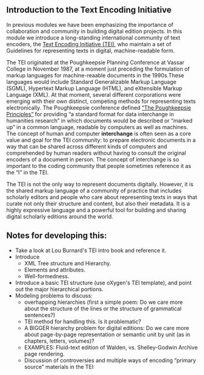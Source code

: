 ## Introduction to the Text Encoding Initiative 

In previous modules we have been emphasizing the importance of collaboration and community in building digital edition projects. In this module we introduce a long-standing international community of text encoders, the [Text Encoding Initiative (TEI)](https://tei-c.org/), who maintain a set of Guidelines for representing texts in digital, machine-readable form. 

The TEI originated at the Poughkeepsie Planning Conference at Vassar College in November 1987, at a moment just preceding the formulation of markup languages for machine-reaable documents in the 1990s.These languages would include Standard Generalizable Markup Language (SGML), Hypertext Markup Language (HTML), and eXtensible Markup Language (XML). At that moment, several different corporations were emerging with their own distinct, competing methods for representing texts electronically. The Poughkeepsie conference defined [“The Poughkeepsie Principles”](https://tei-c.org/Vault/ED/edp01.htm) for providing “a standard format for data interchange in humanities research” in which documents would be described or “marked up” in a common language, readable by computers as well as machines. The concept of human and computer **interchange** is often seen as a core value and goal for the TEI community: to prepare electronic documents in a way that can be shared across different kinds of computers and comprehended by human readers without having to consult the original encoders of a document in person. The concept of interchange is so important to the coding community that people sometimes reference it as the “I” in the TEI.  

The TEI is not the only way to represent documents digitally. However, it is the shared markup language of a community of practice that includes scholarly editors and people who care about representing texts in ways that curate not only their structure and content, but also their metadata. It is a highly expressive language and a powerful tool for building and sharing digital scholarly editions around the world.

## Notes for developing this: 
* Take a look at Lou Burnard's TEI intro book and reference it.
* Introduce 
     * XML Tree structure and Hierarchy. 
     * Elements and attributes. 
     * Well-formedness. 
* Introduce a basic TEI structure (use oXygen's TEI template), and point out the major hierarchical portions. 
* Modeling problems to discuss:
    * overhapping hierarchies (first a simple poem: Do we care more about the structure of the lines or the structure of grammatical sentences?)
    * TEI method for handling this. Is it problematic?
    * A BIGGER hierarchy problem for digital editions: Do we care more about page-by-page representation or semantic unit by unit (as in chapters, letters, volumes)? 
    * EXAMPLES: Fluid-text edition of Walden, vs. Shelley-Godwin Archive page rendering.
    * Discussion of controversies and multiple ways of encoding “primary source” materials in the TEI 



